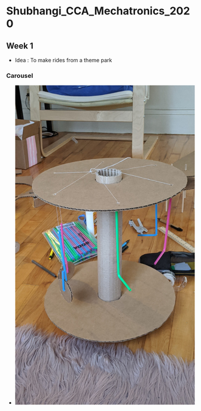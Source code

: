 # Shubhangi_CCA_Mechatronics_2020

## Week 1
- Idea : To make rides from a theme park
### Carousel
- ![Carousel](/Week_1/Images/Caraousel.jpg)

